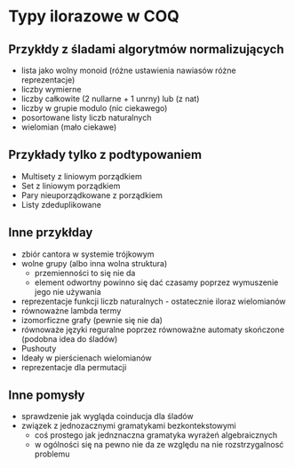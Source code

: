 # Typy ilorazowe w COQ

## Przykłdy z śladami algorytmów normalizujących
* lista jako wolny monoid (różne ustawienia nawiasów różne reprezentacje)
* liczby wymierne
* liczby całkowite (2 nullarne + 1 unrny) lub (z nat)
* liczby w grupie modulo (nic ciekawego)
* posortowane listy liczb naturalnych
* wielomian (mało ciekawe)

## Przykłady tylko z podtypowaniem
* Multisety z liniowym porządkiem
* Set z liniowym porządkiem
* Pary nieuporządkowane z porządkiem
* Listy zdeduplikowane

## Inne przykłday
* zbiór cantora w systemie trójkowym
* wolne grupy (albo inna wolna struktura) 
  * przemienności to się nie da
  * element odwortny powinno się dać czasamy poprzez wymuszenie jego nie używania
* reprezentacje funkcji liczb naturalnych - ostatecznie iloraz wielomianów
* równoważne lambda termy
* izomorficzne grafy (pewnie się nie da)
* równoważe języki reguralne poprzez równoważne automaty skończone (podobna idea do śladów)
* Pushouty
* Ideały w pierścienach wielomianów
* reprezentacje dla permutacji

## Inne pomysły
* sprawdzenie jak wygląda coinducja dla śladów
* związek z jednozacznymi gramatykami bezkontekstowymi
  * coś prostego jak jednznaczna gramatyka wyrażeń algebraicznych
  * w ogólności się na pewno nie da ze względu na nie rozstrzygalnosć problemu

